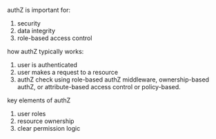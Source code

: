 authZ is important for: 
1. security
2. data integrity
3. role-based access control

how authZ typically works:
1. user is authenticated 
2. user makes a request to a resource
3. authZ check using role-based authZ middleware, ownership-based authZ, or attribute-based access control or policy-based.

key elements of authZ
1. user roles
2. resource ownership
3. clear permission logic

